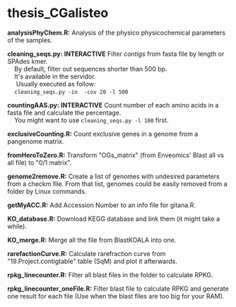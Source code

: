 # thesis_CGalisteo

**analysisPhyChem.R:** Analysis of the physico physicochemical parameters of the samples.

**cleaning_seqs.py:** **INTERACTIVE** Filter *contigs* from fasta file by length or SPAdes kmer.<br> 
&nbsp;&nbsp;&nbsp;&nbsp;By default, filter out sequences shorter than 500 bp. <br>
&nbsp;&nbsp;&nbsp;&nbsp;It's available in the servidor. <br>
&nbsp;&nbsp;&nbsp;&nbsp; Usually executed as follow: <br>
&nbsp;&nbsp;&nbsp;&nbsp;<code>cleaning_seqs.py -in <fasta> -cov 20 -l 500</code>

**countingAAS.py:** **INTERACTIVE** Count number of each amino acids in a fasta file and calculate the percentage. <br>
&nbsp;&nbsp;&nbsp;&nbsp;You might want to use <code>cleaning_seqs.py -l 100</code> first. 

**exclusiveCounting.R:** Count exclusive genes in a genome from a pangenome matrix.

**fromHeroToZero.R:** Transform "OGs_matrix" (from Enveomics' Blast all vs all file) to "0/1 matrix".

**genome2remove.R:** Create a list of genomes with undesired parameters from a checkm file. From that list, genomes could be easily removed from a folder by Linux commands.

**getMyACC.R:** Add Accession Number to an info file for gitana.R.

**KO_database.R:** Download KEGG database and link them (it might take a while).

**KO_merge.R:** Merge all the file from BlastKOALA into one.

**rarefactionCurve.R:** Calculate rarefraction curve from "19.Project.contigtable" table (SqM) and plot it afterwards.

**rpkg_linecounter.R:** Filter all blast files in the folder to calculate RPKG.

**rpkg_linecounter_oneFile.R:** Filter blast file to calculate RPKG and generate one result for each file (Use when the blast files are too big for your RAM).
